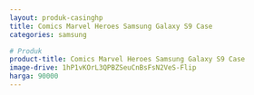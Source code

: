 ```yaml
---
layout: produk-casinghp
title: Comics Marvel Heroes Samsung Galaxy S9 Case
categories: samsung

# Produk
product-title: Comics Marvel Heroes Samsung Galaxy S9 Case
image-drive: 1hP1vKOrL3QPBZSeuCnBsFsN2VeS-Flip
harga: 90000
---
```

